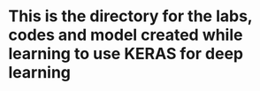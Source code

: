 <h1>This is the directory for the labs, codes and model created while learning to use KERAS for deep learning</h1>

